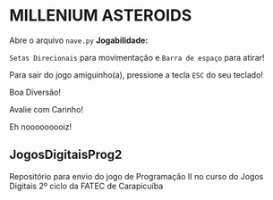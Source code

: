 # MILLENIUM ASTEROIDS

Abre o arquivo ```nave.py``` 
**Jogabilidade:**

```Setas Direcionais``` para movimentação e ```Barra de espaço``` para atirar!

Para sair do jogo amiguinho(a), pressione a tecla ```ESC``` do seu teclado!

Boa Diversão!

Avalie com Carinho!

Eh nooooooooiz!

## JogosDigitaisProg2

Repositório para envio do jogo de Programação II no curso do Jogos Digitais 2º ciclo da FATEC de Carapicuíba
